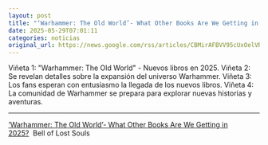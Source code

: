 ```yaml
---
layout: post
title: "‘Warhammer: The Old World’- What Other Books Are We Getting in 2025? - Bell of Lost Souls"
date: 2025-05-29T07:01:11
categories: noticias
original_url: https://news.google.com/rss/articles/CBMirAFBVV95cUxOelVRZHBMVXBaalFMekI2MVMxeVZVdFBNTEZPR2dSYjZjTDdRYmdvc1ZZVWZKRUdvbkQwRFItd3VBWUp1Z0tETlNjaFQ1OVhxdUtob2NuTHR6UnJLUWt1dXl4VTBwTHNFLW5LZVBXazUxQ00zSzd0dGpsQVoyQXVtMVYzc3RtdFJkdkZDWXNSX29ETHZNTlBaWVIzZG9TMm9rQ2U5SWZqQ2EtMExf?oc=5
---
```



Viñeta 1: "Warhammer: The Old World" - Nuevos libros en 2025.
Viñeta 2: Se revelan detalles sobre la expansión del universo Warhammer.
Viñeta 3: Los fans esperan con entusiasmo la llegada de los nuevos libros.
Viñeta 4: La comunidad de Warhammer se prepara para explorar nuevas historias y aventuras.


---


[‘Warhammer: The Old World’- What Other Books Are We Getting in 2025?](https://news.google.com/rss/articles/CBMirAFBVV95cUxOelVRZHBMVXBaalFMekI2MVMxeVZVdFBNTEZPR2dSYjZjTDdRYmdvc1ZZVWZKRUdvbkQwRFItd3VBWUp1Z0tETlNjaFQ1OVhxdUtob2NuTHR6UnJLUWt1dXl4VTBwTHNFLW5LZVBXazUxQ00zSzd0dGpsQVoyQXVtMVYzc3RtdFJkdkZDWXNSX29ETHZNTlBaWVIzZG9TMm9rQ2U5SWZqQ2EtMExf?oc=5)  Bell of Lost Souls